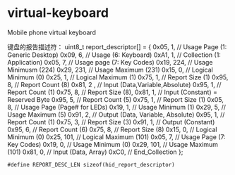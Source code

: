 # virtual-keyboard
Mobile phone virtual keyboard

键盘的报告描述符：
uint8_t report_descriptor[] = {
		0x05, 1, 		// Usage Page (1: Generic Desktop) 
		0x09, 6, 		// Usage (6: Keyboard)
		0xA1, 1, 		// Collection (1: Application) 
		0x05, 7, 		// 	Usage page (7: Key Codes) 
		0x19, 224, 	// 	Usage Minimusm (224)
		0x29, 231, 	// 	Usage Maximum (231)
		0x15, 0, 		// 	Logical Minimum (0)
		0x25, 1, 		// 	Logical Maximum (1)
		0x75, 1, 		// 	Report Size (1)
		0x95, 8, 		// 	Report Count (8)
		0x81, 2 ,		// 	Input (Data,Variable,Absolute) 
		0x95, 1,		//	Report Count (1)
		0x75, 8,		//	Report Size (8),
		0x81, 1, 		// 	Input (Constant) = Reserved Byte
		0x95, 5,		//	Report Count (5)
		0x75, 1,		//	Report Size (1)
		0x05, 8,		//	Usage Page (Page# for LEDs)
		0x19, 1,		//	Usage Minimum (1)
		0x29, 5,		//	Usage Maximum (5)
		0x91, 2,		//	Output (Data, Variable, Absolute)
		0x95, 1,		//	Report Count (1)
		0x75, 3,		//	Report Size (3)
		0x91, 1,		//	Output (Constant)
		0x95, 6,		//	Report Count (6)
		0x75, 8,		//	Report Size (8)
		0x15, 0,		//	Logical Minimum (0)
		0x25, 101,	//	Logical Maximum (101)
		0x05, 7,		//	Usage Page (7: Key Codes)
		0x19, 0,		//	Usage Minimum (0)
		0x29, 101,	//	Usage Maximum (101)
		0x81, 0,		//	Input (Data, Array)
		0xC0, 		// End_Collection 
	};
  
	#define REPORT_DESC_LEN sizeof(hid_report_descriptor)
